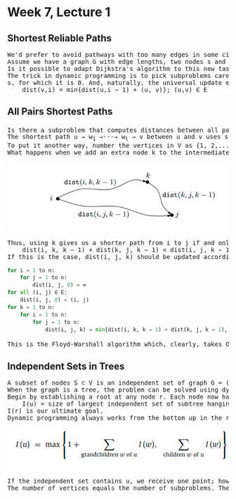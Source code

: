 # Week 7, Lecture 1

## Shortest Reliable Paths
<pre>
We'd prefer to avoid pathways with too many edges in some circumstances.
Assume we have a graph G with edge lengths, two nodes s and t, and an integer k, and we want to find the shortest path from s to t that uses at most k edges.
Is it possible to adapt Dijkstra's algorithm to this new task quickly? That algorithm, however, focuses on the length of each shortest trip rather than “remembering” the number of hops in the path, which is now a critical piece of information.
The trick in dynamic programming is to pick subproblems carefully such that all important information is remembered and carried forward. Let us define dist(v,i) as the length of the shortest path from s to v that employs i edges for each vertex v and each integer i <= k. The starting values dist(v, 0) are ∞ for all vertices except
s, for which it is 0. And, naturally, the universal update equation is:
    dist(v,i) = min{dist(u,i − 1) + (u, v)}; (u,v) ∈ E
</pre>

## All Pairs Shortest Paths
<pre>
Is there a subproblem that computes distances between all pairs of vertices in a graph? Solving the problem for a growing number of pairings or beginning points is ineffective since it reverts to the O(|V|<sup>2</sup>|E|) algorithm.
The shortest path u → w<sub>1</sub> →···→ w<sub>l</sub> → v between u and v uses some number of intermediate nodes — possibly none. Let's say we don't allow intermediary nodes at all. Then we can solve all-pairs shortest pathways at once: if the direct edge (u, v) exists, the shortest path from u to v is simply the direct edge (u, v). What if we gradually broaden the range of acceptable intermediate nodes? This can be done one node at a time, with the shortest path lengths being updated at each iteration. This set eventually grows to encompass all of V, at which time all vertices are permitted to be on all pathways, and we have discovered the genuine shortest paths between the graph's vertices!
To put it another way, number the vertices in V as {1, 2,..., n}, and let dist(i, j, k) signify the length of the shortest path from i to j using only nodes {1, 2,..., k} as intermediates. Initially, if a direct edge exists between i and j, dist(i, j, 0) is the length of that edge; otherwise, it is ∞.
What happens when we add an extra node k to the intermediate set? We must evaluate all i, j pairs to see if using k as an intermediate place allows us to go faster from i to j. But it's simple: the shortest path from i to j using k and perhaps other lower-numbered intermediary nodes only passes through k once (We presume there are no negative cycles). And, using only lower-numbered vertices, we've already estimated the length of the shortest path from I to k and from k to j:
</pre>
![floyd_graph](floyd_graph.png)
<pre>
Thus, using k gives us a shorter path from i to j if and only if:
    dist(i, k, k − 1) + dist(k, j, k − 1) < dist(i, j, k − 1)
If this is the case, dist(i, j, k) should be updated accordingly.
</pre>
```python
for i = 1 to n:
    for j = 1 to n:
        dist(i, j, 0) = ∞
for all (i, j) ∈ E:
    dist(i, j, 0) = (i, j)
for k = 1 to n:
    for i = 1 to n:
        for j = 1 to n:
            dist(i, j, k) = min{dist(i, k, k − 1) + dist(k, j, k − 1), dist(i, j, k − 1)}
```
<pre>
This is the Floyd-Warshall algorithm which, clearly, takes O(|V|<sup>3</sup>) time.
</pre>

## Independent Sets in Trees
<pre>
A subset of nodes S ⊂ V is an independent set of graph G = (V, E ) if there are no edges between them.
When the graph is a tree, the problem can be solved using dynamic programming in linear time. What are the subproblems that should be addressed? We found that the layered structure of a tree provides a natural formulation of a subproblem in the chain matrix multiplication problem—as long as one node of the tree has been recognised as a root.
Begin by establishing a root at any node r. Each node now has a subtree—the one that hangs off of it. This instantly raises the possibility of subproblems:
    I(u) = size of largest independent set of subtree hanging from u
I(r) is our ultimate goal.
Dynamic programming always works from the bottom up in the rooted tree, from smaller subproblems to larger ones. Assume we know the biggest independent sets for all subtrees below a given node u; in other words, we know I(w) for all w of u's descendants. How do we calculate I(u)? Let's divide the calculation into two scenarios: Any independent set either contains u or does not contain u:
</pre>
![ist_eq](ist_eq.png)
<pre>
If the independent set contains u, we receive one point; however, we are not permitted to include u's children, so we continue on to the grandchildren. This is the formula's first case. If we don't include u, on the other hand, we don't earn a point for it, but we can move on to its children.
The number of vertices equals the number of subproblems. The running time can be made linear (O(|V|+|E|)) with a little care.
</pre>
